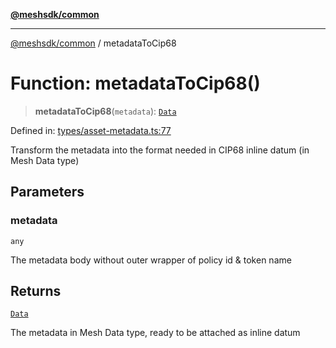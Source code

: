 [**@meshsdk/common**](../README.md)

***

[@meshsdk/common](../globals.md) / metadataToCip68

# Function: metadataToCip68()

> **metadataToCip68**(`metadata`): [`Data`](../type-aliases/Data.md)

Defined in: [types/asset-metadata.ts:77](https://github.com/MeshJS/mesh/blob/1abde1553cbd7cf2cf4e40197fc0de9e4a7d0f49/packages/mesh-common/src/types/asset-metadata.ts#L77)

Transform the metadata into the format needed in CIP68 inline datum (in Mesh Data type)

## Parameters

### metadata

`any`

The metadata body without outer wrapper of policy id & token name

## Returns

[`Data`](../type-aliases/Data.md)

The metadata in Mesh Data type, ready to be attached as inline datum
